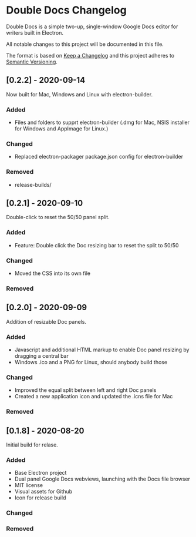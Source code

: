 # Double Docs Changelog

Double Docs is a simple two-up, single-window Google Docs editor for writers built in Electron.

All notable changes to this project will be documented in this file.

The format is based on [Keep a Changelog](http://keepachangelog.com/) and this project adheres to [Semantic Versioning](http://semver.org/).


## [0.2.2] - 2020-09-14

Now built for Mac, Windows and Linux with electron-builder.

### Added
* Files and folders to supprt electron-builder (.dmg for Mac, NSIS installer for Windows and AppImage for Linux.)

### Changed
* Replaced electron-packager package.json config for electron-builder

### Removed
* release-builds/

## [0.2.1] - 2020-09-10

Double-click to reset the 50/50 panel split.

### Added
* Feature: Double click the Doc resizing bar to reset the split to 50/50

### Changed
* Moved the CSS into its own file

### Removed

## [0.2.0] - 2020-09-09

Addition of resizable Doc panels.

### Added
* Javascript and additional HTML markup to enable Doc panel resizing by dragging a central bar
* Windows .ico and a PNG for Linux, should anybody build those

### Changed
* Improved the equal split between left and right Doc panels
* Created a new application icon and updated the .icns file for Mac

### Removed

## [0.1.8] - 2020-08-20

Initial build for relase.

### Added
* Base Electron project
* Dual panel Google Docs webviews, launching with the Docs file browser
* MIT license
* Visual assets for Github
* Icon for release build

### Changed

### Removed
